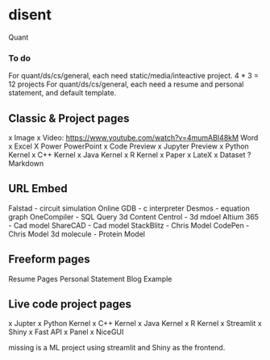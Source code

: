 # disent

Quant 



### To do

For quant/ds/cs/general, each need static/media/inteactive project. 4 * 3 = 12 projects
For quant/ds/cs/general, each need a resume and personal statement, and default template. 



## Classic & Project pages
x    Image
x    Video: https://www.youtube.com/watch?v=4mumABI48kM
    Word 
x    Excel 
X    Power PowerPoint
x    Code Preview
x    Jupyter Preview
x        Python Kernel
x        C++ Kernel
x        Java Kernel
x        R Kernel
x    Paper
x    LateX
x    Dataset
?    Markdown

## URL Embed
Falstad - circuit simulation
Online GDB - c interpreter
Desmos - equation graph
OneCompiler - SQL Query
3d Content Centrol - 3d mdoel
Altium 365 - Cad model
ShareCAD - Cad model
StackBlitz - Chris Model
CodePen - Chris Model
3d molecule - Protein Model

## Freeform pages
Resume Pages
Personal Statement
Blog Example


## Live code project pages
x    Jupter 
x        Python Kernel
x        C++ Kernel
x        Java Kernel
x        R Kernel
x    Streamlit
x    Shiny
x    Fast API
x    Panel
x    NiceGUI


missing is a ML project using streamlit and Shiny as the frontend.